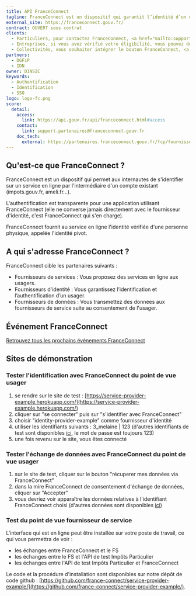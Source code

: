 ```yaml
---
title: API FranceConnect
tagline: FranceConnect est un dispositif qui garantit l’identité d’un usager en se reposant sur des comptes certifiés existants.
external_site: https://franceconnect.gouv.fr/
contract: OUVERT sous contrat
clients:
  - Particuliers, pour contactez FranceConnect, <a href="mailto:support@franceconnect.gouv.fr">cliquez ici</a>
  - Entreprises, si vous avez vérifié votre éligibilité, vous pouvez demander à <a href="https://signup.api.gouv.fr/franceconnect">intégrer le bouton FranceConnect</a>.
  - Collectivités, vous souhaiter intégrer le bouton FranceConnect, <a href="https://signup.api.gouv.fr/franceconnect">faites votre demande d'accès</a>
partners:
  - DGFiP
  - IDN
owner: DINSIC
keywords:
  - Authentification
  - Identification
  - SSO
logo: logo-fc.png
score:
  detail:
    access:
      link: https://api.gouv.fr/api/franceconnect.html#access
    contact:
      link: support.partenaires@franceconnect.gouv.fr
    doc_tech:
      external: https://partenaires.franceconnect.gouv.fr/fcp/fournisseur-service
---
```


## Qu'est-ce que FranceConnect ?

FranceConnect est un dispositif qui permet aux internautes de s'identifier sur un service en ligne par l'intermédiaire d'un compte existant (impots.gouv.fr, ameli.fr...).

L'authentification est transparente pour une application utilisant FranceConnect (elle ne converse jamais directement avec le fournisseur d'identité, c'est FranceConnect qui s'en charge).

FranceConnect fournit au service en ligne l'identité vérifiée d'une personne physique, appelée l'identité pivot.

## A qui s'adresse FranceConnect ?

FranceConnect cible les partenaires suivants :

* Fournisseurs de services : Vous proposez des services en ligne aux usagers.
* Fournisseurs d'identité : Vous garantissez l’identification et l’authentification d’un usager.
* Fournisseurs de données : Vous transmettez des données aux fournisseurs de service suite au consentement de l'usager.

## Événement FranceConnect

[Retrouvez tous les prochains événements FranceConnect](https://partenaires.franceconnect.gouv.fr/evenements)

## Sites de démonstration

### Tester l'identification avec FranceConnect du point de vue usager

1. se rendre sur le site de test : [https://service-provider-example.herokuapp.com/](https://service-provider-example.herokuapp.com/)
2. cliquer sur "se connecter" puis sur "s'identifier avec FranceConnect"
3. choisir "identity-provider-example" comme fournisseur d'identité
4. utiliser les identifiants suivants : 3_melaine \| 123 (d'autres identifiants de test sont disponibles [ici](https://github.com/france-connect/identity-provider-example/blob/master/data/database.csv), le mot de passe est toujours 123)
5. une fois revenu sur le site, vous êtes connecté

### Tester l'échange de données avec FranceConnect du point de vue usager

1. sur le site de test, cliquer sur le bouton "récuperer mes données via FranceConnect"
2. dans la mire FranceConnect de consentement d'échange de données, cliquer sur "Accepter"
3. vous devriez voir apparaître les données relatives à l'identifiant FranceConnect choisi (d'autres données sont disponibles [ici](https://github.com/france-connect/data-provider-example/blob/master/database.csv))

### Test du point de vue fournisseur de service

L'interface qui est en ligne peut être installée sur votre poste de travail, ce qui vous permettra de voir :
- les échanges entre FranceConnect et le FS
- les échanges entre le FS et l'API de test Impôts Particulier
- les échanges entre l'API de test Impôts Particulier et FranceConnect

Le code et la procédure d'installation sont disponibles sur notre dépôt de code github : [https://github.com/france-connect/service-provider-example/](https://github.com/france-connect/service-provider-example/).
